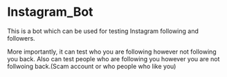 # Instagram_Bot

This is a bot which can be used for testing Instagram following and followers. 

More importantly, it can test who you are following however not following you back.
Also can test people who are following you however you are not follwoing back.(Scam account or who people who like you)
